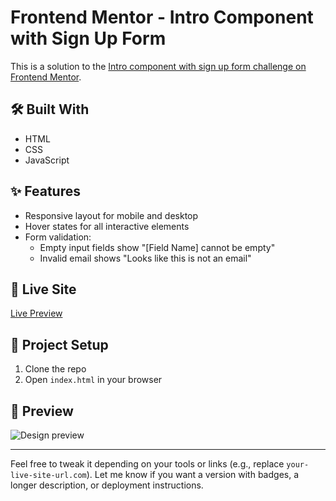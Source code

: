 # Frontend Mentor - Intro Component with Sign Up Form

This is a solution to the [Intro component with sign up form challenge on Frontend Mentor](https://www.frontendmentor.io/challenges/intro-component-with-signup-form-BJ-NKw8FJ).

## 🛠️ Built With
- HTML
- CSS
- JavaScript

## ✨ Features
- Responsive layout for mobile and desktop
- Hover states for all interactive elements
- Form validation:
  - Empty input fields show "[Field Name] cannot be empty"
  - Invalid email shows "Looks like this is not an email"

## 📍 Live Site
[Live Preview](https://your-live-site-url.com)

## 📁 Project Setup
1. Clone the repo
2. Open `index.html` in your browser

## 📸 Preview
![Design preview](./design/desktop-preview.jpg)

---

Feel free to tweak it depending on your tools or links (e.g., replace `your-live-site-url.com`).
Let me know if you want a version with badges, a longer description, or deployment instructions.
